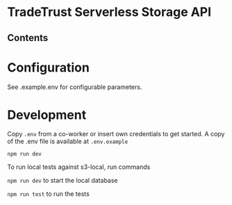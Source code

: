 # TradeTrust Serverless Storage API

## Contents

# Configuration

See .example.env for configurable parameters.


# Development

Copy `.env` from a co-worker or insert own credentials to get started. A copy of the .env file is available at `.env.example`

```
npm run dev
```

To run local tests against s3-local, run commands

`npm run dev` to start the local database

`npm run test` to run the tests
